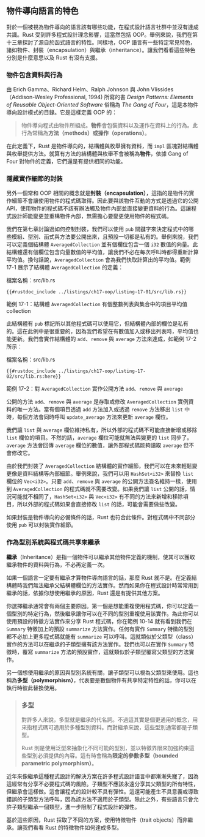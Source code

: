## 物件導向語言的特色

對於一個被視為物件導向的語言該有哪些功能，在程式設計語言社群中並沒有達成共識。Rust 受到許多程式設計理念影響，這當然包括 OOP。舉例來說，我們在第十三章探討了源自於函式語言的特性。同樣地，OOP 語言有一些特定常見特色，諸如物件、封裝（encapsulation）與繼承（inheritance）。讓我們看看這些特色分別是什麼意思以及 Rust 有沒有支援。

### 物件包含資料與行為

由 Erich Gamma、Richard Helm、Ralph Johnson 與 John Vlissides（Addison-Wesley Professional, 1994) 所寫的書 *Design Patterns: Elements of Reusable Object-Oriented Software* 俗稱為 *The Gang of Four*，這是本物件導向設計模式的目錄。它是這樣定義 OOP 的：

> 物件導向程式由物件所組成。**物件**會包裝資料以及運作在資料上的行為。此行為常稱為**方法（methods）**或**操作（operations）**。

在此定義下，Rust 是物件導向的，結構體與枚舉擁有資料，而 `impl` 區塊對結構體與枚舉提供方法。就算有方法的結構體與枚舉不會被稱為**物件**，依據 Gang of Four 對物件的定義，它們還是有提供相同的功能。

### 隱藏實作細節的封裝

另外一個常和 OOP 相關的概念就是**封裝（encapsulation）**，這指的是物件的實作細節不會讓使用物件的程式碼取得。因此要與該物件互動的方式是透過它的公開 API，使用物件的程式碼不該有辦法觸及物件內部並直接變更資料的行為。這讓程式設計師能變更並重構物件內部，無需擔心要變更使用物件的程式碼。

我們在第七章討論過如何控制封裝，我們可以使用 `pub` 關鍵字來決定程式中的哪些模組、型別、函式與方法要公開出來，且預設一切都是私有的。舉例來說，我們可以定義個結構體 `AveragedCollection` 並有個欄位包含一個 `i32` 數值的向量。此結構體還有個欄位包含向量數值的平均值，讓我們不必在每次呼叫時都得重新計算平均值。換句話說，`AveragedCollection` 會為我們快取計算出的平均值。範例 17-1 展示了結構體 `AveragedCollection` 的定義：

<span class="filename">檔案名稱：src/lib.rs</span>

```rust,noplayground
{{#rustdoc_include ../listings/ch17-oop/listing-17-01/src/lib.rs}}
```

<span class="caption">範例 17-1：結構體 `AveragedCollection` 有個整數列表與集合中的項目平均值
collection</span>

此結構體有 `pub` 標記所以其他程式碼可以使用它，但結構體內部的欄位是私有的。這在此例中是很重要的，因為我們希望在有數值加入或移出列表時，平均值也能更新。我們會實作結構體的 `add`、`remove` 與 `average` 方法來達成，如範例 17-2 所示：

<span class="filename">檔案名稱：src/lib.rs</span>

```rust,noplayground
{{#rustdoc_include ../listings/ch17-oop/listing-17-02/src/lib.rs:here}}
```

<span class="caption">範例 17-2：對 `AveragedCollection` 實作公開方法 `add`、`remove` 與 `average`</span>

公開的方法 `add`、`remove` 與 `average` 是存取或修改 `AveragedCollection` 實例資料的唯一方法。當有個項目透過 `add` 方法加入或透過 `remove` 方法移出 `list` 中時，每個方法會同時呼叫 `update_average` 方法來更新 `average` 欄位。

我們讓 `list` 與 `average` 欄位維持私有，所以外部的程式碼不可能直接新增或移除 `list` 欄位的項目。不然的話，`average` 欄位可能就無法與變更的 `list` 同步了。`average` 方法會回傳 `average` 欄位的數值，讓外部程式碼能夠讀取 `average` 但不會修改它。

由於我們封裝了 `AveragedCollection` 結構體的實作細節，我們可以在未來輕鬆變更像是資料結構等內部細節。舉例來說，我們可以用 `HashSet<i32>` 來替換 `list` 欄位的 `Vec<i32>`。只要 `add`、`remove` 與 `average` 的公開方法簽名維持一樣，使用到 `AveragedCollection` 的程式碼就不需要改變。如果我們讓 `list` 公開的話，情況可能就不相同了，`HashSet<i32>` 與 `Vec<i32>` 有不同的方法來新增和移除項目，所以外部的程式碼如果會直接修改 `list` 的話，可能會需要做些改變。

如果封裝是物件導向的必備條件的話，Rust 也符合此條件。對程式碼中不同部分使用 `pub` 可以封裝實作細節。

### 作為型別系統與程式碼共享來繼承

**繼承**（Inheritance）是指一個物件可以繼承其他物件定義的機制，使其可以獲取繼承物件的資料與行為，不必再定義一次。

如果一個語言一定要有繼承才算物件導向語言的話，那麼 Rust 就不是。在定義結構體時我們無法繼承父結構體欄位的方法實作。然而如果你在程式設計時常常用到繼承的話，依據你想使用繼承的原因，Rust 還是有提供其他方案。

你選擇繼承通常會有兩個主要原因。第一個是想能重複使用程式碼，你可以定義一個型別的特定行為，然後繼承讓你可以在不同的型別重複使用該實作。為此你可以使用預設的特徵方法實作來分享 Rust 程式碼，你在範例 10-14 就有看到我們在 `Summary` 特徵加上的預設 `summarize` 方法實作。任何有實作 `Summary` 特徵的型別都不必加上更多程式碼就能有 `summarize` 可以呼叫。這就類似於父類型（class）實作的方法可以在繼承的子類型擁有該方法實作。我們也可以在實作 `Summary` 特徵時，覆寫 `summarize` 方法的預設實作，這就類似於子類型覆寫父類型的方法實作。

另一個想使用繼承的原因與型別系統有關，讓子類型可以視為父類型來使用。這也稱為**多型（polymorphism）**，代表要是數個物件有共享特定特性的話，你可以在執行時彼此替換使用。

> ### 多型
>
> 對許多人來說，多型就是繼承的代名詞。不過這其實是個更通用的概念，用來指程式碼可適用於多種型別資料。而對繼承來說，這些型別通常都是子類型。
>
> Rust 則是使用泛型來抽象化不同可能的型別，並以特徵界限來加強約束這些型別必須提供的內容。這有時會稱為**限定的參數多型（bounded parametric polymorphism）**。

近年來像繼承這種程式設計的解決方案在許多程式設計語言中都漸漸失寵了，因為這經常有分享不必要程式碼的風險。子類型不應該永遠分享其父類型的所有特性，但繼承會這樣做。這會讓程式的設計較不具有彈性。這還可能產生不具意義或導致錯誤的子類型方法呼叫，因為該方法不適用於子類型。除此之外，有些語言只會允許子類型繼承一個類型，進一步限制了程式設計的彈性。

基於這些原因，Rust 採取了不同的方案，使用特徵物件（trait objects）而非繼承。讓我們看看 Rust 的特徵物件如何達成多型。
